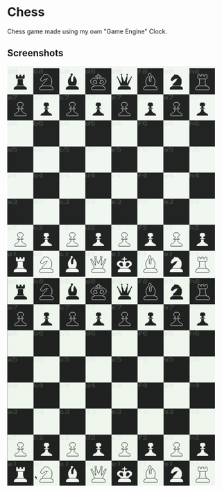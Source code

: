 # Chess

Chess game made using my own "Game Engine" Clock.

## Screenshots

![screenshot 1](./resources/gfx/screen_shot.png)
![video recording 1](./resources/gfx/video_recording.gif)
